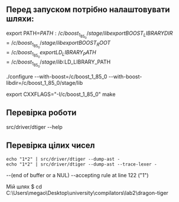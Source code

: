 ## Перед запуском потрібно налаштовувати шляхи:
export PATH=$PATH:/c/boost_1_85_0/stage/lib
export BOOST_LIBRARYDIR=/c/boost_1_85_0/stage/lib
export BOOST_ROOT=/c/boost_1_85_0
export LD_LIBRARY_PATH=/c/boost_1_85_0/stage/lib:$LD_LIBRARY_PATH

 ./configure --with-boost=/c/boost_1_85_0 --with-boost-libdir=/c/boost_1_85_0/stage/lib

export CXXFLAGS="-I/c/boost_1_85_0"
make

## Перевірка роботи
src/driver/dtiger --help 

## Перевірка цілих чисел
    echo "1*2" | src/driver/dtiger --dump-ast -
    echo "1*2" | src/driver/dtiger --dump-ast --trace-lexer - 
--(end of buffer or a NUL) 
--accepting rule at line 122 ("1")


Мій шлях
$ cd C:\\Users\\megao\\Desktop\\university\\compilators\\lab2\\dragon-tiger
